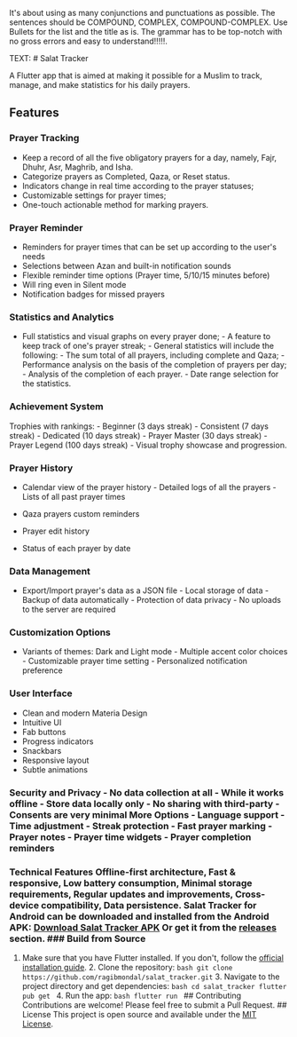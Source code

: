It's about using as many conjunctions and punctuations as possible. The sentences should be COMPOUND, COMPLEX, COMPOUND-COMPLEX. Use Bullets for the list and the title as is. The grammar has to be top-notch with no gross errors and easy to understand!!!!!.

TEXT: # Salat Tracker

A Flutter app that is aimed at making it possible for a Muslim to track, manage, and make statistics for his daily prayers.

## Features

### Prayer Tracking
- Keep a record of all the five obligatory prayers for a day, namely, Fajr, Dhuhr, Asr, Maghrib, and Isha.
- Categorize prayers as Completed, Qaza, or Reset status.
- Indicators change in real time according to the prayer statuses;
- Customizable settings for prayer times;
- One-touch actionable method for marking prayers.

### Prayer Reminder
- Reminders for prayer times that can be set up according to the user's needs
- Selections between Azan and built-in notification sounds
- Flexible reminder time options (Prayer time, 5/10/15 minutes before)
- Will ring even in Silent mode
- Notification badges for missed prayers

### Statistics and Analytics

- Full statistics and visual graphs on every prayer done; - A feature to keep track of one's prayer streak; - General statistics will include the following: - The sum total of all prayers, including complete and Qaza; - Performance analysis on the basis of the completion of prayers per day; - Analysis of the completion of each prayer. - Date range selection for the statistics.

### Achievement System

Trophies with rankings: - Beginner (3 days streak) - Consistent (7 days streak) - Dedicated (10 days streak) - Prayer Master (30 days streak) - Prayer Legend (100 days streak) - Visual trophy showcase and progression.

### Prayer History

- Calendar view of the prayer history - Detailed logs of all the prayers - Lists of all past prayer times

- Qaza prayers custom reminders
- Prayer edit history
- Status of each prayer by date
### Data Management
- Export/Import prayer's data as a JSON file - Local storage of data - Backup of data automatically - Protection of data privacy - No uploads to the server are required

### Customization Options
- Variants of themes: Dark and Light mode - Multiple accent color choices - Customizable prayer time setting - Personalized notification preference

### User Interface
- Clean and modern Materia Design
- Intuitive UI
- Fab buttons
- Progress indicators
- Snackbars
- Responsive layout
- Subtle animations

### Security and Privacy - No data collection at all - While it works offline - Store data locally only - No sharing with third-party - Consents are very minimal More Options - Language support - Time adjustment - Streak protection - Fast prayer marking - Prayer notes - Prayer time widgets - Prayer completion reminders

### Technical Features Offline-first architecture, Fast & responsive, Low battery consumption, Minimal storage requirements, Regular updates and improvements, Cross-device compatibility, Data persistence. Salat Tracker for Android can be downloaded and installed from the Android APK: [Download Salat Tracker APK](https://github.com/ragibmondal/salat_tracker/raw/main/releases/salat_pro.apk) Or get it from the [releases](https://github.com/ragibmondal/salat_tracker/releases) section. ### Build from Source

1. Make sure that you have Flutter installed. If you don't, follow the [official installation guide](https://flutter.dev/docs/get-started/install). 2. Clone the repository: ```bash git clone https://github.com/ragibmondal/salat_tracker.git``` 3. Navigate to the project directory and get dependencies: ```bash cd salat_tracker flutter pub get ``` 4. Run the app: ```bash flutter run ``` ## Contributing Contributions are welcome! Please feel free to submit a Pull Request. ## License This project is open source and available under the [MIT License](LICENSE).
